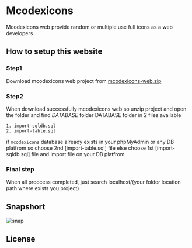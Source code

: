# Mcodexicons
Mcodexicons web provide random or multiple use full icons as a web developers

## How to setup this website

### Step1

Download mcodexicons web project from [mcodexicons-web.zip](https://mcodexpro.github.io/mcodexicons)

### Step2

When download successfully mcodexicons web so unzip project and open the folder and find _DATABASE_ folder
DATABASE folder in 2 files available 
```
1. import-sqldb.sql
2. import-table.sql
```
if `mcodexicons` database already exists in your phpMyAdmin or any DB platfrom 
so choose 2nd [import-table.sql] file else choose 1st [import-sqldb.sql] file
and import file on your DB platfrom

### Final step
When all proccess completed, just search localhost/(your folder location path where exists you project)

## Snapshort
![snap](./snap.png)




## License

